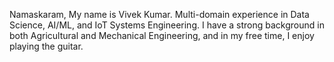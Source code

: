 Namaskaram,
My name is Vivek Kumar.
Multi-domain experience in Data Science, AI/ML, and IoT Systems Engineering. 
I have a strong background in both Agricultural and Mechanical Engineering, and in my free time, I enjoy playing the guitar.
